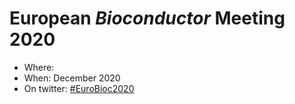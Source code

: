 # European _Bioconductor_ Meeting 2020

- Where: 
- When: December 2020
- On twitter: [#EuroBioc2020](https://twitter.com/search?q=%23EuroBioc2020)
